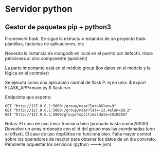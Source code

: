 Servidor python
==================================

Gestor de paquetes pip + python3
----------------------
Framework flask. Se sigue la estructura estandar de
un proyecto flask: plantillas, factorías de aplicaciones, etc.

Necesita la instancia de mongodb en local en el puerto por
defecto. Hace peticiones al otro componente (apiclient) 

La parte importante está en el módulo group (los datos
en el modelo y la lógica en el controler)

Se ejecuta como una aplicación normal de flask
P. ej en unix:
$ export FLASK_APP=main.py
$ flask run

Endpoints que expone:
```
GET "http://127.0.0.1:5000:/group/near?lat=0&lon=0"
GET "http://127.0.0.1:5000:/group/near?lat=-13.4&lon=20.2"
GET "http://127.0.0.1:5000/group/topCities?date=20180507

```
Notas: El caso de uso /near funciona bien (probado hasta num=20000). Devuelve
un array ordenado con el id del grupo mas las coordenadas (con el offset).
El caso de uso /topCities no funciona bien. Falta mayor control sobre
los operadores de reactor para obtener los datos de un día concreto.
Pendiente orquestar los servicios (python ---> jvm)

